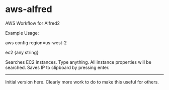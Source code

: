 # aws-alfred
AWS Workflow for Alfred2

Example Usage:

  aws config region=us-west-2

  ec2 {any string}

Searches EC2 instances. Type anything. All instance properties will be searched.  Saves IP to clipboard by pressing enter.

---------
Initial version here. Clearly more work to do to make this useful for others.
